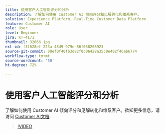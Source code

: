 ```yaml
---
title: 使用客户人工智能评分和分析
description: 了解如何使用 Customer AI 倾向评分和见解转化和维系客户。
solution: Experience Platform, Real-Time Customer Data Platform
feature: Customer AI
role: User
level: Beginner
jira: KT-4171
thumbnail: 32666.jpg
exl-id: f3f628ef-223a-48d9-979e-86f038268923
source-git-commit: 00ef0f40fb3d82f0c06428a35c0e402f46ab6774
workflow-type: tm+mt
source-wordcount: '58'
ht-degree: 72%

---
```


# 使用客户人工智能评分和分析

了解如何使用 Customer AI 倾向评分和见解转化和维系客户。欲知更多信息，请访问 [Customer AI文档](https://experienceleague.adobe.com/docs/experience-platform/intelligent-services/customer-ai/overview.html).

>[!VIDEO](https://video.tv.adobe.com/v/32666?learn=on)

